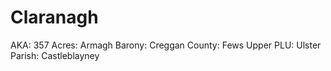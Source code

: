 # Claranagh

AKA: 357
Acres: Armagh
Barony: Creggan
County: Fews Upper
PLU: Ulster
Parish: Castleblayney